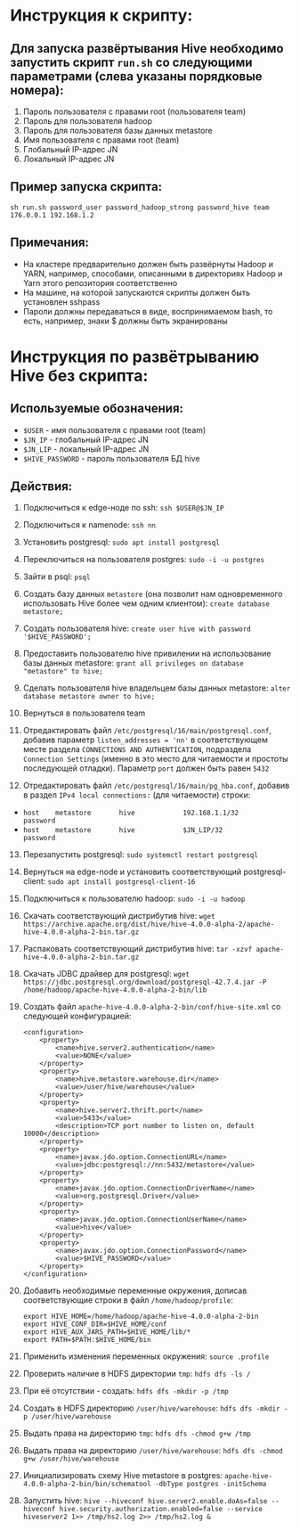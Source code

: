 # Инструкция к скрипту:

## Для запуска развёртывания Hive необходимо запустить скрипт `run.sh` со следующими параметрами (слева указаны порядковые номера):

1) Пароль пользователя с правами root (пользователя team)
2) Пароль для пользователя hadoop
3) Пароль для пользователя базы данных metastore
4) Имя пользователя с правами root (team)
5) Глобальный IP-адрес JN
6) Локальный IP-адрес JN

## Пример запуска скрипта:

`sh run.sh password_user password_hadoop_strong password_hive team 176.0.0.1 192.168.1.2`

## Примечания:

* На кластере предварительно должен быть развёрнуты Hadoop и YARN, например, способами, описанными в директориях Hadoop и Yarn этого репозитория соответственно
* На машине, на которой запускаются скрипты должен быть установлен sshpass
* Пароли должны передаваться в виде, воспринимаемом bash, то есть, например, знаки $ должны быть экранированы

# Инструкция по развётрыванию Hive без скрипта:

## Используемые обозначения:

* `$USER` - имя пользователя с правами root (team)
* `$JN_IP` - глобальный IP-адрес JN
* `$JN_LIP` - локальный IP-адрес JN
* `$HIVE_PASSWORD` - пароль пользователя БД hive

## Действия:

1) Подключиться к edge-ноде по ssh: `ssh $USER@$JN_IP`

2) Подключиться к namenode: `ssh nn`

3) Установить postgresql: `sudo apt install postgresql`

4) Переключиться на пользователя postgres: `sudo -i -u postgres`

5) Зайти в psql: `psql`

6) Создать базу данных `metastore` (она позволит нам одновременного использовать Hive более чем одним клиентом): `create database metastore;`

7) Создать пользователя hive: `create user hive with password '$HIVE_PASSWORD';`

8) Предоставить пользователю hive привилении на использование базы данных metastore: `grant all privileges on database "metastore" to hive;`

9) Сделать пользователя hive владельцем базы данных metastore: `alter database metastore owner to hive;`

10) Вернуться в пользователя team

11) Отредактировать файл `/etc/postgresql/16/main/postgresql.conf`, добавив параметр `listen_addresses = 'nn'` в соответствующем месте раздела `CONNECTIONS AND AUTHENTICATION`, подраздела `Connection Settings` (именно в это место для читаемости и простоты последующей отладки). Параметр `port` должен быть равен `5432`

12) Отредактировать файл `/etc/postgresql/16/main/pg_hba.conf`, добавив в раздел `IPv4 local connections:` (для читаемости) строки:

* `host    metastore       hive            192.168.1.1/32          password`
* `host    metastore       hive            $JN_LIP/32              password`

13) Перезапустить postgresql: `sudo systemctl restart postgresql`

14) Вернуться на edge-node и установить соответствующий postgresql-client: `sudo apt install postgresql-client-16`

15) Подключиться к пользователю hadoop: `sudo -i -u hadoop`

16) Скачать соответствующий дистрибутив hive: `wget https://archive.apache.org/dist/hive/hive-4.0.0-alpha-2/apache-hive-4.0.0-alpha-2-bin.tar.gz`

17) Распаковать соответствующий дистрибутив hive: `tar -xzvf apache-hive-4.0.0-alpha-2-bin.tar.gz`

18) Скачать JDBC драйвер для postgresql: `wget https://jdbc.postgresql.org/download/postgresql-42.7.4.jar -P /home/hadoop/apache-hive-4.0.0-alpha-2-bin/lib`

19) Создать файл `apache-hive-4.0.0-alpha-2-bin/conf/hive-site.xml` со следующей конфигурацией:

    
        <configuration> 
            <property>
                <name>hive.server2.authentication</name>
                <value>NONE</value>
            </property>
            <property>
                <name>hive.metastore.warehouse.dir</name>
                <value>/user/hive/warehouse</value>
            </property>
            <property>
                <name>hive.server2.thrift.port</name>
                <value>5433</value>
                <description>TCP port number to listen on, default 10000</description>
            </property>
            <property>
                <name>javax.jdo.option.ConnectionURL</name>
                <value>jdbc:postgresql://nn:5432/metastore</value>
            </property>
            <property>
                <name>javax.jdo.option.ConnectionDriverName</name>
                <value>org.postgresql.Driver</value>
            </property>
            <property>
                <name>javax.jdo.option.ConnectionUserName</name>
                <value>hive</value>
            </property>
            <property>
                <name>javax.jdo.option.ConnectionPassword</name>
                <value>$HIVE_PASSWORD</value>
            </property>
        </configuration>

20) Добавить необходимые переменные окружения, дописав соответствующие строки в файл `/home/hadoop/profile`:

        export HIVE_HOME=/home/hadoop/apache-hive-4.0.0-alpha-2-bin
        export HIVE_CONF_DIR=$HIVE_HOME/conf
        export HIVE_AUX_JARS_PATH=$HIVE_HOME/lib/*
        export PATH=$PATH:$HIVE_HOME/bin

21) Применить изменения переменных окружения: `source .profile`

22) Проверить наличие в HDFS директории `tmp`: `hdfs dfs -ls /`

23) При её отсутствии - создать: `hdfs dfs -mkdir -p /tmp`

24) Создать в HDFS директорию `/user/hive/warehouse`: `hdfs dfs -mkdir -p /user/hive/warehouse`

25) Выдать права на директорию `tmp`: `hdfs dfs -chmod g+w /tmp`

26) Выдать права на директорию `/user/hive/warehouse`: `hdfs dfs -chmod g+w /user/hive/warehouse`

27) Инициализировать схему Hive metastore в postgres: `apache-hive-4.0.0-alpha-2-bin/bin/schematool -dbType postgres -initSchema`

28) Запустить hive: `hive --hiveconf hive.server2.enable.doAs=false --hiveconf hive.security.authorization.enabled=false --service hiveserver2 1>> /tmp/hs2.log 2>> /tmp/hs2.log &`